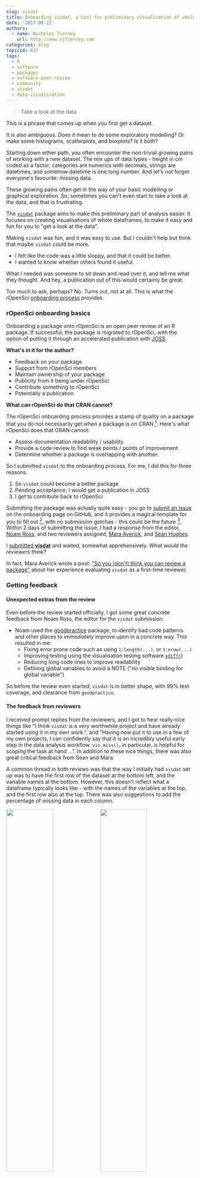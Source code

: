 ```yaml
---
slug: visdat
title: Onboarding visdat, a tool for preliminary visualisation of whole dataframes
date: '2017-08-22'
authors:
  - name: Nicholas Tierney
    url: http://www.njtierney.com
categories: blog
topicid: 837
tags:
  - R
  - software
  - packages
  - software-peer-review
  - community
  - visdat
  - data-visualisation
---
```


> Take a look at the data

This is a phrase that comes up when you first get a dataset.

It is also ambiguous. Does it mean to do some exploratory modelling? Or make some histograms, scatterplots, and boxplots? Is it both?

Starting down either path, you often encounter the non-trivial growing pains of working with a new dataset. The mix ups of data types - height in cm coded as a factor, categories are numerics with decimals, strings are datetimes, and somehow datetime is one long number. And let's not forget everyone's favourite: missing data.

These growing pains often get in the way of your basic modelling or graphical exploration. So, sometimes you can't even start to take a look at the data, and that is frustrating.

The [`visdat`](https://github.com/ropensci/visdat) package aims to make this preliminary part of analysis easier. It focuses on creating visualisations of whole dataframes, to make it easy and fun for you to "get a look at the data".

Making `visdat` was fun, and it was easy to use. But I couldn't help but think that maybe `visdat` could be more.

*  I felt like the code was a little sloppy, and that it could be better.
*  I wanted to know whether others found it useful.

What I needed was someone to sit down and read over it, and tell me what they thought. And hey, a publication out of this would certainly be great.

Too much to ask, perhaps? No. Turns out, not at all. This is what the rOpenSci [onboarding process](https://github.com/ropensci/software-review) provides.

### rOpenSci onboarding basics

Onboarding a package onto rOpenSci is an open peer review of an R package. If successful, the package is migrated to rOpenSci, with the option of putting it through an accelerated publication with [JOSS](http://joss.theoj.org/).

**What's in it for the author?**

* Feedback on your package
* Support from rOpenSci members
* Maintain ownership of your package
* Publicity from it being under rOpenSci
* Contribute something to rOpenSci
* Potentially a publication

**What can rOpenSci do that CRAN cannot?**

The rOpenSci onboarding process provides a stamp of quality on a package that you do not necessarily get when a package is on CRAN [^3]. Here's what rOpenSci does that CRAN cannot:

- Assess documentation readability / usability
- Provide a code review to find weak points / points of improvement
- Determine whether a package is overlapping with another.

[^3]: CRAN is an essential part of what makes the r-project successful and certainly without CRAN R simply would not be the language that it is today. The tasks provided by the rOpenSci onboarding require human hours, and there just isn't enough spare time and energy amongst CRAN managers.

So I submitted `visdat` to the onboarding process. For me, I did this for three reasons.

1. So `visdat` could become a better package
2. Pending acceptance, I would get a publication in JOSS
3. I get to contribute back to rOpenSci

Submitting the package was actually quite easy - you go to [submit an issue](https://github.com/ropensci/software-review/issues/new) on the onboarding page on GitHub, and it provides a magical template for you to fill out [^1], with no submission gotchas - this could be the future [^2]. Within 2 days of submitting the issue, I had a response from the editor, [Noam Ross](https://github.com/noamross), and two reviewers assigned, [Mara Averick](https://github.com/batpigandme), and [Sean Hughes](https://github.com/seaaan).

[^1]: Never used GitHub? Don't worry, creating an account is easy, and the template is all there for you. You provide very straightforward information, and it's all there at once.

[^2]: With some journals, the submission process means you aren't always clear what information you need ahead of time. Gotchas include things like "what is the residential address of every co-author", or getting everyone to sign a copyright notice.

I [submitted **visdat**](https://github.com/ropensci/software-review/issues/87) and waited, somewhat apprehensively. _What would the reviewers think?_

In fact, Mara Averick wrote a post: ["So you (don't) think you can review a package"](https://ropensci.org/blog/blog/2017/08/22/first-package-review) about her experience evaluating `visdat` as a first-time reviewer.

### Getting feedback

#### Unexpected extras from the review

Even before the review started officially, I got some great concrete feedback from Noam Ross, the editor for the `visdat` submission.

- Noam used the [goodpractice](https://github.com/MangoTheCat/goodpractice) package, to identify bad code patterns and other places to immediately improve upon in a concrete way. This resulted in me:
  - Fixing error prone code such as using `1:length(...)`, or `1:nrow(...)`
  - Improving testing using the visualisation testing software [`vdiffr`](https://github.com/lionel-/vdiffr))
  - Reducing long code lines to improve readability
  - Defining global variables to avoid a NOTE ("no visible binding for global variable")

So before the review even started, `visdat` is in better shape, with 99% test coverage, and clearance from `goodpractice`.

#### The feedback from reviewers

I received prompt replies from the reviewers, and I got to hear really nice things like  "I think `visdat` is a very worthwhile project and have already started using it in my own work.", and "Having now put it to use in a few of my own projects, I can confidently say that it is an incredibly useful early step in the data analysis workflow. `vis_miss()`, in particular, is helpful for scoping the task at hand ...". In addition to these nice things, there was also great critical feedback from Sean and Mara.

A common thread in both reviews was that the way I initially had `visdat` set up was to have the first row of the dataset at the bottom left, and the variable names at the bottom. However, this doesn't reflect what a dataframe typically looks like - with the names of the variables at the top, and the first row also at the top. There was also suggestions to add the percentage of missing data in each column.

<img src="/assets/blog-images/2017-08-22-visdat/blog-vis-dat-compare-1.png" width="50%" /><img src="/assets/blog-images/2017-08-22-visdat/blog-vis-dat-compare-2.png" width="50%" /><img src="/assets/blog-images/2017-08-22-visdat/blog-vis-dat-compare-3.png" width="50%" /><img src="/assets/blog-images/2017-08-22-visdat/blog-vis-dat-compare-4.png" width="50%" />

_On the left are the old `visdat` and vismiss plots, and on the right are the new `visdat` and vismiss plots._

Changing this makes the plots make a lot more sense, and read better.

Mara made me aware of the warning and error messages that I had let crop up in the package. This was something I had grown to accept - the plot worked, right? But Mara pointed out that from a user perspective, seeing these warnings and messages can be a negative experience for the user, and something that might stop them from using it - how do they know if their plot is accurate with all these warnings? Are they using it wrong?

Sean gave practical advice on reducing code duplication, explaining how to write general construction method to prepare the data for the plots. Sean also explained how to write C++ code to improve the speed of `vis_guess()`.

From both reviewers I got nitty gritty feedback about my writing - places where documentation that was just a bunch of notes I made, or where I had reversed the order of a statement.

### What did I think?

I think that getting feedback in general on your own work can be a bit hard to take sometimes. We get attached to our ideas, we've seen them grow from little thought bubbles all the way to "all growed up" R packages. I was apprehensive about getting feedback on `visdat`. But the feedback process from rOpenSci was, as Tina Turner put it, ["simply the best"](https://www.youtube.com/watch?v=mNU3aIJs88g).

Boiling down the onboarding review process down to a few key points, I would say it is **transparent**, **friendly**, and **thorough**.

Having the entire review process on GitHub means that everyone is accountable for what they say, and means that you can track exactly what everyone said about it _in one place_. No email chain hell with (mis)attached documents, accidental reply-alls or single replies. The whole internet is cc'd in on this discussion.

Being an rOpenSci initiative, the process is incredibly **friendly** and respectful of everyone involved. Comments are upbeat, but are also, importantly **thorough**, providing constructive feedback.

### So what does `visdat` look like?


```r
library(visdat)

vis_dat(airquality)
```

![visdat-example](/assets/blog-images/2017-08-22-visdat/blog-vis-dat-example-1.png)

This shows us a visual analogue of our data, the variable names are shown on the top, and the class of each variable is shown, along with where missing data.

You can focus in on missing data with `vis_miss()`


```r
vis_miss(airquality)
```

![vis-miss-example](/assets/blog-images/2017-08-22-visdat/blog-vis-miss-aq-1.png)

This shows only missing and present information in the data. In addition to `vis_dat()` it shows the percentage of missing data for each variable and also the overall amount of missing data. `vis_miss()` will also indicate when a dataset has no missing data at all, or a very small percentage.

### The future of `visdat`

There are some really exciting changes coming up for `visdat`. The first is making a plotly version of all of the figures that provides useful tooltips and interactivity. The second and third changes to bring in later down the track are to include the idea of visualising expectations, where the user can search their data for particular things, such as particular characters like "~" or values like -99, or -0, or conditions "x > 101", and visualise them. Another final idea is to make it easy to visually compare two dataframes of differing size. We also want to work on providing consistent palettes for particular datatypes. For example, character, numerics, integers, and datetime would all have different (and consistently different) colours.

I am very interested to hear how people use `visdat` in their work, so if you have suggestions or feedback I would love to hear from you! The best way to leave feedback is by [filing an issue](https://github.com/ropensci/visdat/issues/new), or perhaps sending me an email at nicholas [dot] tierney [at] gmail [dot] com.

### The future of your R package?

If you have an R package you should give some serious thought about submitting it to the rOpenSci through their onboarding process. There are very clear guidelines on their [onboarding GitHub page](https://github.com/ropensci/software-review). If you aren't sure about [package fit](https://ropensci.github.io/dev_guide/policies.html#aims-and-scope), you can submit a [pre-submission enquiry](https://github.com/ropensci/software-review/issues?q=is%3Aissue+label%3A0%2Fpresubmission) - the editors are nice and friendly, and a positive experience awaits you!
